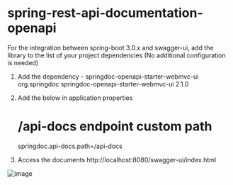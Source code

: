 # spring-rest-api-documentation-openapi

For the integration between spring-boot 3.0.x and swagger-ui, add the library to the list of your project dependencies (No additional configuration is needed)

1. Add the dependency - springdoc-openapi-starter-webmvc-ui
		<dependency>
			<groupId>org.springdoc</groupId>
			<artifactId>springdoc-openapi-starter-webmvc-ui</artifactId>
			<version>2.1.0</version>
		</dependency>
      
      
2. Add the below in application properties
    # /api-docs endpoint custom path
    springdoc.api-docs.path=/api-docs

3. Access the documents
http://localhost:8080/swagger-ui/index.html


![image](https://user-images.githubusercontent.com/30445249/235377676-383b45e3-de84-4e26-ac53-0891576927cb.png)
